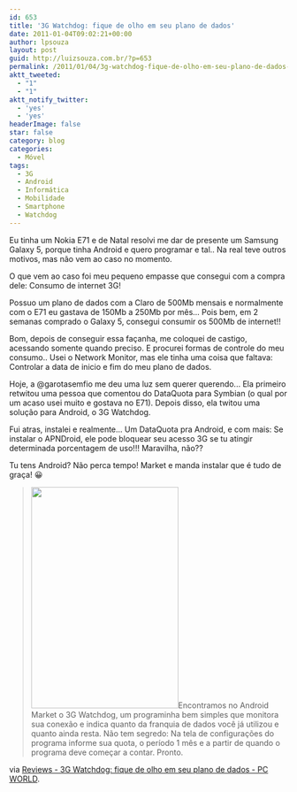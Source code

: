 ```yaml
---
id: 653
title: '3G Watchdog: fique de olho em seu plano de dados'
date: 2011-01-04T09:02:21+00:00
author: lpsouza
layout: post
guid: http://luizsouza.com.br/?p=653
permalink: /2011/01/04/3g-watchdog-fique-de-olho-em-seu-plano-de-dados-2/
aktt_tweeted:
  - "1"
  - "1"
aktt_notify_twitter:
  - 'yes'
  - 'yes'
headerImage: false
star: false
category: blog
categories:
  - Móvel
tags:
  - 3G
  - Android
  - Informática
  - Mobilidade
  - Smartphone
  - Watchdog
---
```

Eu tinha um Nokia E71 e de Natal resolvi me dar de presente um Samsung Galaxy 5, porque tinha Android e quero programar e tal.. Na real teve outros motivos, mas não vem ao caso no momento.

O que vem ao caso foi meu pequeno empasse que consegui com a compra dele: Consumo de internet 3G!<!--more-->

Possuo um plano de dados com a Claro de 500Mb mensais e normalmente com o E71 eu gastava de 150Mb a 250Mb por mês... Pois bem, em 2 semanas comprado o Galaxy 5, consegui consumir os 500Mb de internet!!

Bom, depois de conseguir essa façanha, me coloquei de castigo, acessando somente quando preciso. E procurei formas de controle do meu consumo.. Usei o Network Monitor, mas ele tinha uma coisa que faltava: Controlar a data de inicio e fim do meu plano de dados.

Hoje, a @garotasemfio me deu uma luz sem querer querendo... Ela primeiro retwitou uma pessoa que comentou do DataQuota para Symbian (o qual por um acaso usei muito e gostava no E71). Depois disso, ela twitou uma solução para Android, o 3G Watchdog.

Fui atras, instalei e realmente... Um DataQuota pra Android, e com mais: Se instalar o APNDroid, ele pode bloquear seu acesso 3G se tu atingir determinada porcentagem de uso!!! Maravilha, não??

Tu tens Android? Não perca tempo! Market e manda instalar que é tudo de graça! 😀

> <img class="aligncenter size-full wp-image-655" src="wp-content/upload/2011/01/3g-watchdog.jpg" alt="" width="266" height="400" srcset="https://luizsouza.com.br/wp-content/uploads/2011/01/3g-watchdog.jpg 266w, https://luizsouza.com.br/wp-content/uploads/2011/01/3g-watchdog-200x300.jpg 200w" sizes="(max-width: 266px) 100vw, 266px" />Encontramos no Android Market o 3G Watchdog, um programinha bem simples que monitora sua conexão e indica quanto da franquia de dados você já utilizou e quanto ainda resta. Não tem segredo: Na tela de configurações do programa informe sua quota, o período 1 mês e a partir de quando o programa deve começar a contar. Pronto.

via [Reviews - 3G Watchdog: fique de olho em seu plano de dados - PC WORLD](http://pcworld.uol.com.br/reviews/2010/05/21/3g-watchdog-fique-de-olho-em-seu-plano-de-dados/).